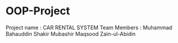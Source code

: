 # OOP-Project
Project name : CAR RENTAL SYSTEM
Team Members : 
Muhammad Bahauddin Shakir
Mubashir Maqsood
Zain-ul-Abidin
